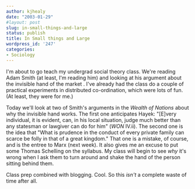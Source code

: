 ```yaml
---
author: kjhealy
date: "2003-01-29"
#layout: post
slug: in-small-things-and-large
status: publish
title: In Small things and Large
wordpress_id: '247'
categories:
- Sociology
---
```


I'm about to go teach my undergrad social theory class. We're reading Adam Smith (at least, I'm reading him) and looking at his argument about the invisible hand of the market . I've already had the class do a couple of practical experiments in distributed co-ordination, which were lots of fun. (At least, they were for me.)

Today we'll look at two of Smith's arguments in the *Wealth of Nations* about why the invisible hand works. The first one anticipates Hayek: "[E]very individual, it is evident, can, in his local situation, judge much better than any statesman or lawgiver can do for him" (*WON* IV.ii). The second one is the idea that "What is prudence in the conduct of every private family can scarce be folly in that of a great kingdom." That one is a mistake, of course, and is the entree to Marx (next week). It also gives me an excuse to put some Thomas Schelling on the syllabus. My class will begin to see *why* it's wrong when I ask them to turn around and shake the hand of the person sitting behind them.

Class prep combined with blogging. Cool. So this *isn't* a complete waste of time after all.
